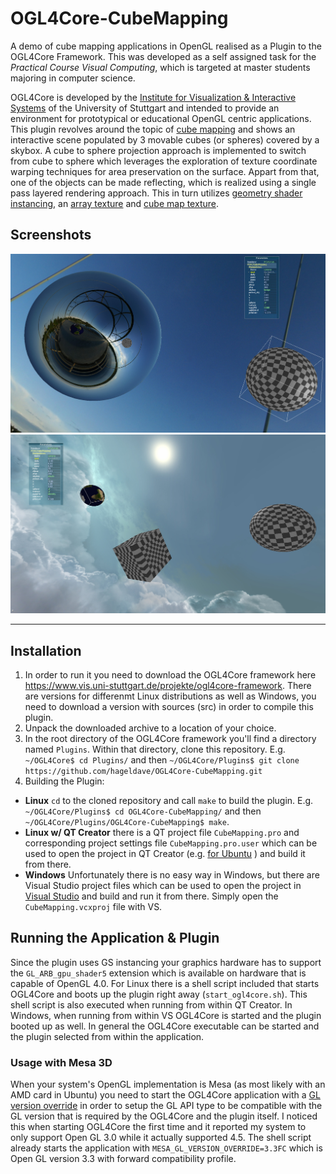 # OGL4Core-CubeMapping
A demo of cube mapping applications in OpenGL realised as a Plugin to the OGL4Core Framework.
This was developed as a self assigned task for the _Practical Course Visual Computing_, which is targeted at master students majoring in computer science.

OGL4Core is developed by the [Institute for Visualization & Interactive Systems](https://www.vis.uni-stuttgart.de) of the University of Stuttgart and intended to provide an environment for prototypical or educational OpenGL centric applications.
This plugin revolves around the topic of [cube mapping](https://en.wikipedia.org/wiki/Cube_mapping) and shows an interactive scene populated by 3 movable cubes (or spheres) covered by a skybox.
A cube to sphere projection approach is implemented to switch from cube to sphere which leverages the exploration of texture coordinate warping techniques for area preservation on the surface.
Appart from that, one of the objects can be made reflecting, which is realized using a single pass layered rendering approach.
This in turn utilizes [geometry shader instancing](https://www.khronos.org/opengl/wiki/Geometry_Shader#Instancing), an [array texture](https://www.khronos.org/opengl/wiki/Array_Texture) and [cube map texture](https://www.khronos.org/opengl/wiki/Cubemap_Texture).

## Screenshots
![negative parallax correction for fisheye like reflection](misc/screenshot01.jpg)
![objects in the sky with texture coordinate warped cube](misc/screenshot02.jpg)

---

## Installation
1. In order to run it you need to download the OGL4Core framework here <https://www.vis.uni-stuttgart.de/projekte/ogl4core-framework>. 
There are versions for differenmt Linux distributions as well as Windows, you need to download a version with sources (src) in order to compile this plugin.
2. Unpack the downloaded archive to a location of your choice.
3. In the root directory of the OGL4Core framework you'll find a directory named `Plugins`. Within that directory, clone this repository. 
E.g. `~/OGL4Core$ cd Plugins/` and then `~/OGL4Core/Plugins$ git clone https://github.com/hageldave/OGL4Core-CubeMapping.git`
4. Building the Plugin:
  * **Linux** `cd` to the cloned repository and call `make` to build the plugin.
E.g. `~/OGL4Core/Plugins$ cd OGL4Core-CubeMapping/` and then `~/OGL4Core/Plugins/OGL4Core-CubeMapping$ make`.
  * **Linux w/ QT Creator** there is a QT project file `CubeMapping.pro` and corresponding project settings file `CubeMapping.pro.user` which can be used to open the project in QT Creator (e.g. [for Ubuntu](https://packages.ubuntu.com/de/bionic/qtcreator) ) and build it from there.
  * **Windows** Unfortunately there is no easy way in Windows, but there are Visual Studio project files which can be used to open the project in [Visual Studio](https://visualstudio.microsoft.com/vs/community/) and build and run it from there. Simply open the `CubeMapping.vcxproj` file with VS.

## Running the Application & Plugin
Since the plugin uses GS instancing your graphics hardware has to support the `GL_ARB_gpu_shader5` extension which is available on hardware that is capable of OpenGL 4.0.
For Linux there is a shell script included that starts OGL4Core and boots up the plugin right away (`start_ogl4core.sh`).
This shell script is also executed when running from within QT Creator.
In Windows, when running from within VS OGL4Core is started and the plugin booted up as well.
In general the OGL4Core executable can be started and the plugin selected from within the application.

### Usage with Mesa 3D
When your system's OpenGL implementation is Mesa (as most likely with an AMD card in Ubuntu) you need to start the OGL4Core application with a [GL version override](https://www.mesa3d.org/envvars.html) in order to setup the GL API type to be compatible with the GL version that is required by the OGL4Core and the plugin itself.
I noticed this when starting OGL4Core the first time and it reported my system to only support Open GL 3.0 while it actually supported 4.5.
The shell script already starts the application with `MESA_GL_VERSION_OVERRIDE=3.3FC` which is Open GL version 3.3 with forward compatibility profile.
